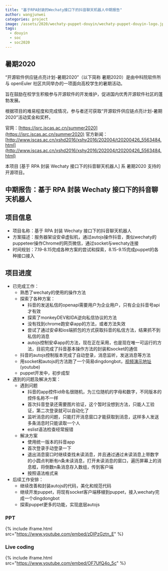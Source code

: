 ```yaml
---
title: "基于RPA封装的Wechaty接口下的抖音聊天机器人中期报告"
author: wangjunwei
categories: project
image: /assets/2020/wechaty-puppet-douyin/wechaty-puppet-douyin-logo.jpg
tags:
  - douyin
  - soc
  - soc2020
---
```


## 暑期2020

“开源软件供应链点亮计划-暑期2020”（以下简称 暑期2020）是由中科院软件所与 openEuler 社区共同举办的一项面向高校学生的暑期活动。

旨在鼓励在校学生积极参与开源软件的开发维护，促进国内优秀开源软件社区的蓬勃发展。

根据项目的难易程度和完成情况，参与者还可获取“开源软件供应链点亮计划-暑期2020”活动奖金和奖杯。

官网：[https://isrc.iscas.ac.cn/summer2020](https://isrc.iscas.ac.cn/summer2020) 官方新闻：[http://www.iscas.ac.cn/xshd2016/xshy2016/202004/t20200426_5563484.html](http://www.iscas.ac.cn/xshd2016/xshy2016/202004/t20200426_5563484.html)

本项目 [基于 RPA 封装 Wechaty 接口下的抖音聊天机器人] 系 暑期2020 支持的开源项目。

<!--more-->

## 中期报告：基于 RPA 封装 Wechaty 接口下的抖音聊天机器人

## 项目信息

- 项目名称：基于 RPA 封装 Wechaty 接口下的抖音聊天机器人
- 方案描述：服务器架设安卓虚拟机，通过autojs操作抖音，类似wechaty的puppeteer操作Chrome的网页微信，通过socket与wechaty连接
- 时间规划：7.19-8.15完成各种方案的尝试和探索，8.15-9.15完成puppet的各种接口接入

## 项目进度

- 已完成工作：
  - 熟悉了wechaty的使用的操作方法
  - 探索了各种方案：
    - 抖音的发送私信的openapi需要用户为企业用户，只有企业抖音号api才有效
    - 探索了monkeyDEV和IDA逆向私信协议的方法
    - 没有找到chrome跑安卓app的方法，或者方法失效
    - 尝试了通过安卓和ios端抓包的方式获取抖音的私信方法，结果抓不到私信的消息
    - autojs控制安卓app的方法，现在正在采用，也是现在唯一可运行的方法，目前完成了抖音基本操作方法的封装和socket的通信
  - 抖音的autojs控制版本完成了自动登录，消息监听，发送消息等方法
  - 用socket和autojs的方法跑了一个简易dingdongbot，[视频演示地址](https://youtu.be/TY4hn9TIWlA)(youtube)
  - puppet开发中，初步成型
- 遇到的问题及解决方案：
  - 遇到问题
    - 抖音的app控件id命名很随机，为三位随机的字母和数字，不同版本的控件名称不一样
    - 首次抖音登录还需要图片验证，这个暂时没想到方法，只能人工验证，第二次登录就可以自动化了
    - 监听消息的问题，只能打开消息窗口才能获取到消息，这样多人发送多条消息时只能读取一个人
    - eslist语法检查经常报错
  - 解决方案
    - 使用统一版本的抖音app
    - 首次登录手动登录一下
    - 退出消息窗口时继续查找未读消息，并且通过通过未读消息上带数字的小圆点判断有n条未读消息，打开未读消息的窗口，遍历屏幕上的消息框，将倒数n条消息存入数组，传到客户端
    - 按照语法格式来
- 后续工作安排：
  - 继续改善和封装autojs的代码，美化和规范代码
  - 继续开发puppet，将现有socket客户端移植到puppet，接入wechaty完成一个dingdongbot
  - 探索puppet更多的功能，实现底层autojs
  
### PPT

{% include iframe.html src="https://www.youtube.com/embed/zDIPzGztn_E" %}

### Live coding

{% include iframe.html src="https://www.youtube.com/embed/OF7UfQ4o_5c" %}
